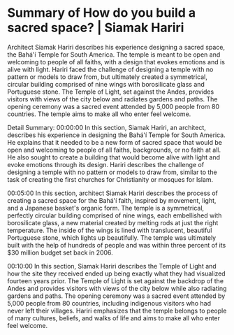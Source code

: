 # Summary of How do you build a sacred space? | Siamak Hariri

Architect Siamak Hariri describes his experience designing a sacred space, the Bahá'í Temple for South America. The temple is meant to be open and welcoming to people of all faiths, with a design that evokes emotions and is alive with light. Hariri faced the challenge of designing a temple with no pattern or models to draw from, but ultimately created a symmetrical, circular building comprised of nine wings with borosilicate glass and Portuguese stone. The Temple of Light, set against the Andes, provides visitors with views of the city below and radiates gardens and paths. The opening ceremony was a sacred event attended by 5,000 people from 80 countries. The temple aims to make all who enter feel welcome.

Detail Summary: 
00:00:00
In this section, Siamak Hariri, an architect, describes his experience in designing the Bahá'í Temple for South America. He explains that it needed to be a new form of sacred space that would be open and welcoming to people of all faiths, backgrounds, or no faith at all. He also sought to create a building that would become alive with light and evoke emotions through its design. Hariri describes the challenge of designing a temple with no pattern or models to draw from, similar to the task of creating the first churches for Christianity or mosques for Islam.

00:05:00
In this section, architect Siamak Hariri describes the process of creating a sacred space for the Bahá'í faith, inspired by movement, light, and a Japanese basket's organic form. The temple is a symmetrical, perfectly circular building comprised of nine wings, each embellished with borosilicate glass, a new material created by melting rods at just the right temperature. The inside of the wings is lined with translucent, beautiful Portuguese stone, which lights up beautifully. The temple was ultimately built with the help of hundreds of people and was within three percent of its $30 million budget set back in 2006.

00:10:00
In this section, Siamak Hariri describes the Temple of Light and how the site they received ended up being exactly what they had visualized fourteen years prior. The Temple of Light is set against the backdrop of the Andes and provides visitors with views of the city below while also radiating gardens and paths. The opening ceremony was a sacred event attended by 5,000 people from 80 countries, including indigenous visitors who had never left their villages. Hariri emphasizes that the temple belongs to people of many cultures, beliefs, and walks of life and aims to make all who enter feel welcome.

